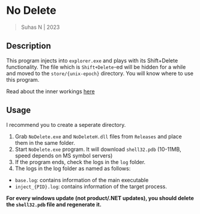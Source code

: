 # No Delete
> Suhas N | 2023

## Description

This program injects into `explorer.exe` and plays with its Shift+Delete functionality.
The file which is `Shift+Delete`-ed will be hidden for a while and moved to the `store/{unix-epoch}` directory.
You will know where to use this program.

Read about the inner workings [here](https://sp1d3r.vercel.app/posts/explorer-nodelete/)

## Usage

I recommend you to create a seperate directory.

1. Grab `NoDelete.exe` and `NoDeleteH.dll` files from `Releases` and place them in the same folder.
2. Start `NoDelete.exe` program. It will download `shell32.pdb` (10-11MB, speed depends on MS symbol servers)
3. If the program ends, check the logs in the `log` folder.
4. The logs in the log folder as named as follows:

+ `base.log`: contains information of the main executable
+ `inject_{PID}.log`: contains information of the target process.

**For every windows update (not product/.NET updates), you should delete the `shell32.pdb` file and regenerate it.**
